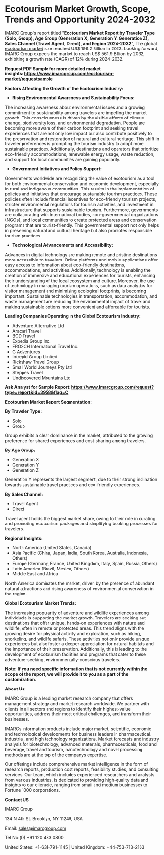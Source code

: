 ﻿# **Ecotourism Market Growth, Scope, Trends and Opportunity 2024-2032**
IMARC Group's report titled "**Ecotourism Market Report by Traveler Type (Solo, Group), Age Group (Generation X, Generation Y, Generation Z), Sales Channel (Travel Agent, Direct), and Region 2024-2032**", The global [ecotourism market](https://www.imarcgroup.com/ecotourism-market) size reached US$ 196.2 Billion in 2023. Looking forward, IMARC Group expects the market to reach US$ 561.9 Billion by 2032, exhibiting a growth rate (CAGR) of 12% during 2024-2032.

**Request PDF Sample for more detailed market insights: <https://www.imarcgroup.com/ecotourism-market/requestsample>**

**Factors Affecting the Growth of the Ecotourism Industry:**

- **Rising Environmental Awareness and Sustainability Focus:**

The increasing awareness about environmental issues and a growing commitment to sustainability among travelers are impelling the market growth. This consciousness is driven by the visible effects of climate change, biodiversity loss, and environmental degradation. People are becoming more aware of their carbon footprint and seeking travel experiences that are not only low impact but also contribute positively to the preservation and restoration of natural and cultural heritage. This shift in traveler preferences is prompting the tourism industry to adopt more sustainable practices. Additionally, destinations and operators that prioritize eco-friendly accommodations, renewable energy usage, waste reduction, and support for local communities are gaining popularity.

- **Government Initiatives and Policy Support:**

Governments worldwide are recognizing the value of ecotourism as a tool for both environmental conservation and economic development, especially in rural and indigenous communities. This results in the implementation of policies and initiatives that encourage sustainable tourism practices. These policies often include financial incentives for eco-friendly tourism projects, stricter environmental regulations for tourism activities, and investment in infrastructure that supports sustainable tourism. Furthermore, governments are collaborating with international bodies, non-governmental organizations (NGOs), and local communities to create protected areas and conservation programs that are tourist-friendly. This governmental support not only helps in preserving natural and cultural heritage but also promotes responsible tourism practices.

- **Technological Advancements and Accessibility:**

Advances in digital technology are making remote and pristine destinations more accessible to travelers. Online platforms and mobile applications offer easy access to information about eco-friendly destinations, accommodations, and activities. Additionally, technology is enabling the creation of immersive and educational experiences for tourists, enhancing their understanding of the local ecosystem and culture. Moreover, the use of technology in managing tourism operations, such as data analytics for visitor management and minimizing ecological footprints, is becoming important. Sustainable technologies in transportation, accommodation, and waste management are reducing the environmental impact of travel and making sustainable options more convenient and affordable for tourists.

**Leading Companies Operating in the Global Ecotourism Industry:**

- Adventure Alternative Ltd
- Aracari Travel
- BCD Travel
- Expedia Group Inc.
- FROSCH International Travel Inc.
- G Adventures
- Intrepid Group Limited
- Rickshaw Travel Group
- Small World Journeys Pty Ltd
- Steppes Travel
- Undiscovered Mountains Ltd

**Ask Analyst for Sample Report: <https://www.imarcgroup.com/request?type=report&id=3958&flag=C>**

**Ecotourism Market Report Segmentation:**

**By Traveler Type:**

- Solo
- Group

Group exhibits a clear dominance in the market, attributed to the growing preference for shared experiences and cost-sharing among travelers.

**By Age Group:**

- Generation X
- Generation Y
- Generation Z

Generation Y represents the largest segment, due to their strong inclination towards sustainable travel practices and eco-friendly experiences.

**By Sales Channel:**

- Travel Agent
- Direct

Travel agent holds the biggest market share, owing to their role in curating and promoting ecotourism packages and simplifying booking processes for travelers.

**Regional Insights:**

- North America (United States, Canada)
- Asia Pacific (China, Japan, India, South Korea, Australia, Indonesia, Others)
- Europe (Germany, France, United Kingdom, Italy, Spain, Russia, Others)
- Latin America (Brazil, Mexico, Others)
- Middle East and Africa

North America dominates the market, driven by the presence of abundant natural attractions and rising awareness of environmental conservation in the region.

**Global Ecotourism Market Trends:**

The increasing popularity of adventure and wildlife experiences among individuals is supporting the market growth. Travelers are seeking out destinations that offer unique, hands-on experiences with nature and wildlife, often in remote or protected areas. This trend aligns with the growing desire for physical activity and exploration, such as hiking, snorkeling, and wildlife safaris. These activities not only provide unique experiences but also foster a deeper appreciation for natural habitats and the importance of their preservation. Additionally, this is leading to the development of ecotourism facilities and programs that cater to these adventure-seeking, environmentally-conscious travelers.

**Note: If you need specific information that is not currently within the scope of the report, we will provide it to you as a part of the customization.**

**About Us:**

IMARC Group is a leading market research company that offers management strategy and market research worldwide. We partner with clients in all sectors and regions to identify their highest-value opportunities, address their most critical challenges, and transform their businesses.

IMARCs information products include major market, scientific, economic and technological developments for business leaders in pharmaceutical, industrial, and high technology organizations. Market forecasts and industry analysis for biotechnology, advanced materials, pharmaceuticals, food and beverage, travel and tourism, nanotechnology and novel processing methods are at the top of the companys expertise.

Our offerings include comprehensive market intelligence in the form of research reports, production cost reports, feasibility studies, and consulting services. Our team, which includes experienced researchers and analysts from various industries, is dedicated to providing high-quality data and insights to our clientele, ranging from small and medium businesses to Fortune 1000 corporations.

**Contact US**

IMARC Group

134 N 4th St. Brooklyn, NY 11249, USA

Email: sales@imarcgroup.com

Tel No:(D) +91 120 433 0800

United States: +1-631-791-1145 | United Kingdom: +44-753-713-2163
